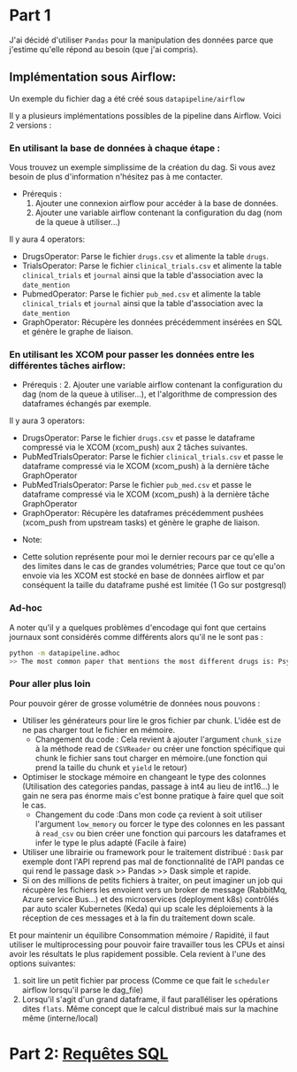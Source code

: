 # Part 1

J'ai décidé d'utiliser `Pandas` pour la manipulation des données parce que j'estime qu'elle répond au besoin (que j'ai compris).

## Implémentation sous Airflow:
Un exemple du fichier dag a été créé sous `datapipeline/airflow`

Il y a plusieurs implémentations possibles de la pipeline dans Airflow. Voici 2 versions :

### En utilisant la base de données à chaque étape :
Vous trouvez un exemple simplissime de la création du dag. Si vous avez besoin de plus d'information n'hésitez pas à me contacter.

* Prérequis :
  1. Ajouter une connexion airflow pour accéder à la base de données.
  2. Ajouter une variable airflow contenant la configuration du dag (nom de la queue à utiliser...)

Il y aura 4 operators:
- DrugsOperator: Parse le fichier `drugs.csv` et alimente la table `drugs`.
- TrialsOperator: Parse le fichier `clinical_trials.csv` et alimente la table `clinical_trials` et `journal` ainsi que la table d'association avec la `date_mention`
- PubmedOperator: Parse le fichier `pub_med.csv` et alimente la table `clinical_trials` et `journal` ainsi que la table d'association avec la `date_mention`
- GraphOperator: Récupère les données précédemment insérées en SQL et génère le graphe de liaison.


### En utilisant les XCOM pour passer les données entre les différentes tâches airflow:

* Prérequis :
  2. Ajouter une variable airflow contenant la configuration du dag (nom de la queue à utiliser...), et l'algorithme de compression des dataframes échangés par exemple.

Il y aura 3 operators:
- DrugsOperator: Parse le fichier `drugs.csv` et passe le dataframe compressé via le XCOM (xcom_push) aux 2 tâches suivantes.
- PubMedTrialsOperator: Parse le fichier `clinical_trials.csv` et passe le dataframe compressé via le XCOM (xcom_push) à la dernière tâche GraphOperator
- PubMedTrialsOperator: Parse le fichier `pub_med.csv` et passe le dataframe compressé via le XCOM (xcom_push) à la dernière tâche GraphOperator
- GraphOperator: Récupère les dataframes précédemment pushées (xcom_push from upstream tasks) et génère le graphe de liaison.

* Note:
- Cette solution représente pour moi le dernier recours par ce qu'elle a des limites dans le cas de grandes volumétries; Parce que tout ce qu'on envoie via les XCOM est stocké en base de données airflow et par conséquent la taille du dataframe pushé est limitée (1 Go sur postgresql)

### Ad-hoc
A noter qu'il y a quelques problèmes d'encodage qui font que certains journaux sont considérés comme différents alors qu'il ne le sont pas :

````bash
python -m datapipeline.adhoc
>> The most common paper that mentions the most different drugs is: Psychopharmacology
````

### Pour aller plus loin
Pour pouvoir gérer de grosse volumétrie de données nous pouvons :

* Utiliser les générateurs pour lire le gros fichier par chunk. L'idée est de ne pas charger tout le fichier en mémoire.
  * Changement du code : Cela revient à ajouter l'argument `chunk_size` à la méthode read de `CSVReader` ou créer une fonction spécifique qui chunk le fichier sans tout charger en mémoire.(une fonction qui prend la taille du chunk et `yield` le retour)
* Optimiser le stockage mémoire en changeant le type des colonnes (Utilisation des categories pandas, passage à int4 au lieu de int16...) le gain ne sera pas énorme mais c'est bonne pratique à faire quel que soit le cas. 
  * Changement du code :Dans mon code ça revient à soit utiliser l'argument `low_memory` ou forcer le type des colonnes en les passant à `read_csv` ou bien créer une fonction qui parcours les dataframes et infer le type le plus adapté (Facile à faire)
* Utiliser une librairie ou framework pour le traitement distribué : `Dask` par exemple dont l'API reprend pas mal de fonctionnalité de l'API pandas ce qui rend le passage dask >> Pandas >> Dask simple et rapide.
* Si on des millions de petits fichiers à traiter, on peut imaginer un job qui récupère les fichiers les envoient vers un broker de message (RabbitMq, Azure service Bus...) et des microservices (deployment k8s) contrôlés par auto scaler Kubernetes (Keda) qui up scale les déploiements à la réception de ces messages et à la fin du traitement down scale.

Et pour maintenir un équilibre Consommation mémoire / Rapidité, il faut utiliser le multiprocessing pour pouvoir faire travailler tous les CPUs et ainsi avoir les résultats le plus rapidement possible. Cela revient à l'une des options suivantes:
 1. soit lire un petit fichier par process (Comme ce que fait le `scheduler` airflow lorsqu'il parse le dag_file)
 2. Lorsqu'il s'agit d'un grand dataframe, il faut paralléliser les opérations dites `flats`. Même concept que le calcul distribué mais sur la machine même (interne/local)




# Part 2: [Requêtes SQL](ventes.sql)